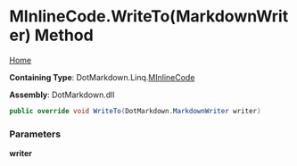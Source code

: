# MInlineCode\.WriteTo\(MarkdownWriter\) Method

[Home](../../../../README.md)

**Containing Type**: DotMarkdown\.Linq\.[MInlineCode](../README.md)

**Assembly**: DotMarkdown\.dll

```csharp
public override void WriteTo(DotMarkdown.MarkdownWriter writer)
```

### Parameters

**writer**